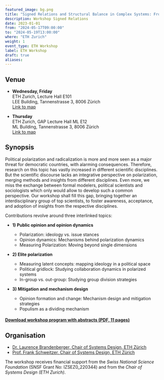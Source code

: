 ```yaml
---
featured_image: bg.png
title: "Signed Relations and Structural Balance in Complex Systems: From Data to Models"
description: Workshop Signed Relations
date: 2023-01-01
from: "2024-05-17T09:00:00"
to: "2024-05-19T13:00:00"
where: "ETH Zurich"
weight: 1
event_type: ETH Workshop
label: ETH Workshop
draft: true
aliases:
---
```


## Venue

- **Wednesday, Friday** <br>
ETH Zurich, Lecture Hall E101 <br>
LEE Building, Tannenstrasse 3, 8006 Zürich</br>
[Link to map](https://goo.gl/maps/edTXsXWgfXT5MzqZ7)

- **Thursday** <br>
ETH Zurich, GAP Lecture Hall ML E12 <br>
ML Building, Tannenstrasse 3, 8006 Zürich</br>
[Link to map](https://goo.gl/maps/edTXsXWgfXT5MzqZ7)


## Synopsis

Political polarization and radicalization is more and more seen as a major threat for democratic countries, with alarming consequences. Therefore, research on this topic has vastly increased in different scientific disciplines. But the scientific discourse lacks an integrative perspective on polarization, merging methods and insights from different disciplines. Even more, we miss the exchange between formal modelers, political scientists and sociologists which only would allow to develop such a common perspective. Our workshop shall fill this gap, bringing together an interdisciplinary group of top scientists, to foster awareness, acceptance, and adoption of insights from the respective disciplines.

Contributions revolve around three interlinked topics: <BR>

- **1) Public opinion and opinion dynamics**
	- Polarization: ideology vs. issue stances
	- Opinion dynamics: Mechanisms behind polarization dynamics
	- Measuring Polarization: Moving beyond single dimensions

- **2) Elite polarization**
	- Measuring latent concepts: mapping ideology in a political space
	- Political gridlock: Studying collaboration dynamics in polarized systems
	- In-group vs. out-group: Studying group division strategies

- **3) Mitigation and mechanism design**
	- Opinion formation and change: Mechanism design and mitigation strategies
	- Populism as a dividing mechanism



#### [Download workshop program with abstracts (PDF, 11 pages)](MMM_Workshop-Abstracts.pdf)


## Organisation

- [Dr. Laurence Brandenberger, Chair of Systems Design, ETH Zürich](https://www.sg.ethz.ch/team/laurence_brandenberger/)
- [Prof. Frank Schweitzer, Chair of Systems Design, ETH Zürich](https://www.sg.ethz.ch)

The workshop receives financial support from the
*Swiss National Science Foundation* (SNSF Grant No: IZSEZ0_220344) and from the *Chair of Systems Design (ETH Zurich)*.
